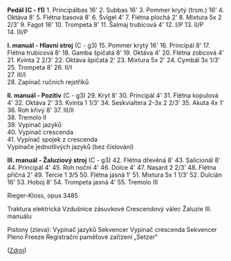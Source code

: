**Pedál (C - f1)**
1\.	Principálbas	16'
2.	Subbas	16'
3.	Pommer krytý (trsm.)	16'
4.	Oktáva	8'
5.	Flétna basová	8'
6.	Švígel	4'
7.	Flétna plochá	2'
8.	Mixtura 5x	2 2/3'
9.	Fagot 16'
10.	Trompeta 8'
11.	Šalmaj trubicová 4'
12.	I/P	
13.	II/P	
14.	III/P

**I. manuál - Hlavní stroj** (C - g3)
15.	Pommer krytý	16'
16.	Principál	8'
17.	Flétna trubicová	8'
18.	Gamba špičatá	8'
19.	Oktáva	4'
20.	Flétna zobcová	4'
21.	Kvinta	2 2/3'
22.	Oktáva špičatá	2'
23.	Mixtura 5x	2'
24.	Cymbál 3x	1/3'
25.	Trompeta 8'
26.	II/I	
27.	III/I	
28.	Zapínač ručních rejstříků	

**II. manuál - Pozitiv** (C - g3)
29.	Kryt	8'
30.	Principál	4'
31.	Flétna kopulová	4'
32.	Oktáva	2'
33.	Kvinta	1 1/3'
34.	Seskvialtera 2-3x	2 2/3'
35.	Akuta 4x	1'
36.	Roh křivý 8'
37.	III/II	
38.	Tremolo II	
39.	Vypínač jazyků	
40.	Vypínač crescenda	
41.	Vypínač spojek z crescenda	
Vypínače jednotlivých jazyků (bez číslování)	
  
**III. manuál - Žaluziový stroj** (C - g3)
42.	Flétna dřevěná	8'
43.	Salicionál	8'
44.	Principál	4'
45.	Roh noční	4'
46.	Dolce	4'
47.	Nasard	2 2/3'
48.	Flétna příčná	2'
49.	Tercie	1 3/5
50.	Flétna jasná	1'
51.	Mixtura 5x	1 1/3'
52.	Dulcián 16'
53.	Hoboj 8'
54.	Trompeta jasná 4'
55.	Tremolo III	

Rieger-Kloss, opus 3485

Traktura elektrická
Vzdušnice zásuvkové
Crescendový válec
Žaluzie III. manuálu

Pistony (zleva):
Vypínač jazyků
Sekvencer
Vypínač crescenda
Sekvencer
Pleno
Freeze
Registrační paměťové zařízení „Setzer“

([Zdroj](https://www.ebencompetition.cz/soutezni-varhany/varhany-v-Knihovne-Petra-Bezruce-v-Opave))
